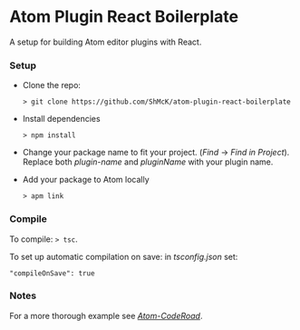 # Atom Plugin React Boilerplate

A setup for building Atom editor plugins with React.

### Setup

* Clone the repo:

    `> git clone https://github.com/ShMcK/atom-plugin-react-boilerplate`

* Install dependencies

    `> npm install`

* Change your package name to fit your project. (*Find* -> *Find in Project*). Replace both *plugin-name* and *pluginName* with your plugin name.

* Add your package to Atom locally

    `> apm link`

### Compile

To compile: `> tsc`.

To set up automatic compilation on save: in *tsconfig.json* set:

    "compileOnSave": true

### Notes

For a more thorough example see [*Atom-CodeRoad*](https://github.com/coderoad/atom-coderoad).

